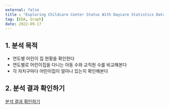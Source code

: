 ```yaml
---
external: false
title : "Exploring Childcare Center Status With Daycare Statistics Data"
tag: [EDA, Graph]
date: 2022-09-17
---
```


## 1. 분석 목적

- 연도별 어린이 집 현황을 확인한다
- 연도별로 어린이집을 다니는 아동 수와 교직원 수를 비교해본다
- 각 자치구마다 어린이집이 얼마나 있는지 확인해본다

## 2. 분석 결과 확인하기

[분석 결과 확인하기](https://nbviewer.org/github/WoojinJeonkr/woojinBlog/blob/main/public/images/doc/preschool.pdf)
